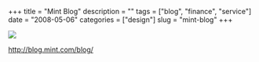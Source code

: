 +++
title = "Mint Blog"
description = ""
tags = ["blog", "finance", "service"]
date = "2008-05-06"
categories = ["design"]
slug = "mint-blog"
+++


 

  <div id="screens-thumbs" class="clearfix">
    <div class="txt-center" id="design-submission"><a href="http://blog.mint.com/blog/"><img id='bluga-thumbnail-1231' class='bluga-thumbnail large' src='//konigi.com/media/bluga/
wt4820683fac43b_1.jpg'/></a></div>  
  </div>   
<p><a href="http://blog.mint.com/blog/">http://blog.mint.com/blog/</a></p>




